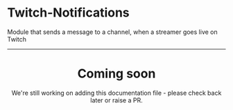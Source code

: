 # Twitch-Notifications

Module that sends a message to a channel, when a streamer goes live on Twitch

---

<center><h1>Coming soon</h1></center>
<center>We're still working on adding this documentation file - please check back later or raise a PR.</center>